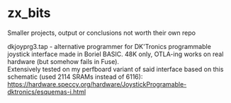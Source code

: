# zx_bits
Smaller projects, output or conclusions not worth their own repo


dkjoyprg3.tap - alternative programmer for DK'Tronics programmable joystick interface made in Boriel BASIC. 48K only, OTLA-ing works on real hardware (but somehow fails in Fuse).  
Extensively tested on my perfboard variant of said interface based on this schematic (used 2114 SRAMs instead of 6116): https://hardware.speccy.org/hardware/JoystickProgramable-dktronics/esquemas-i.html
